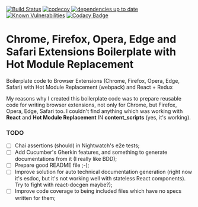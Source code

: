 [![Build Status](https://travis-ci.org/tranotheron/Chrome-Firefox-Opera-Edge-Safari-Extensions-Boilerplate-with-Hot-Module-Replacement.svg?branch=master)](https://travis-ci.org/tranotheron/Chrome-Firefox-Opera-Edge-Safari-Extensions-Boilerplate-with-Hot-Module-Replacement)
[![codecov](https://codecov.io/gh/tranotheron/Chrome-Firefox-Opera-Edge-Safari-Extensions-Boilerplate-with-Hot-Module-Replacement/branch/master/graph/badge.svg)](https://codecov.io/gh/tranotheron/Chrome-Firefox-Opera-Edge-Safari-Extensions-Boilerplate-with-Hot-Module-Replacement)
[![dependencies up to date](https://david-dm.org/tranotheron/Chrome-Firefox-Opera-Edge-Safari-Extensions-Boilerplate-with-Hot-Module-Replacement.svg)](https://david-dm.org/tranotheron/Chrome-Firefox-Opera-Edge-Safari-Extensions-Boilerplate-with-Hot-Module-Replacement)
[![Known Vulnerabilities](https://snyk.io/test/github/tranotheron/chrome-firefox-opera-edge-safari-extensions-boilerplate-with-hot-module-replacement/badge.svg)](https://snyk.io/test/github/tranotheron/chrome-firefox-opera-edge-safari-extensions-boilerplate-with-hot-module-replacement)
[![Codacy Badge](https://api.codacy.com/project/badge/Grade/2565ba5ed9d842d58e49a90f50602e63)](https://www.codacy.com/app/tranotheron/Chrome-Firefox-Opera-Edge-Safari-Extensions-Boilerplate-with-Hot-Module-Replacement?utm_source=github.com&amp;utm_medium=referral&amp;utm_content=tranotheron/Chrome-Firefox-Opera-Edge-Safari-Extensions-Boilerplate-with-Hot-Module-Replacement&amp;utm_campaign=Badge_Grade)

# Chrome, Firefox, Opera, Edge and Safari Extensions Boilerplate with Hot Module Replacement
Boilerplate code to Browser Extensions (Chrome, Firefox, Opera, Edge, Safari) with Hot Module Replacement (webpack) and React + Redux

My reasons why I created this boilerplate code was to prepare reusable code for writing browser extensions, not only for Chrome, but Firefox, Opera, Edge, Safari too. I couldn't find anything which was working with **React** and **Hot Module Replacement** IN **content_scripts** (yes, it's working).

### TODO

- [ ] Chai assertions (should) in Nightwatch's e2e tests;
- [ ] Add Cucumber's Gherkin features, and something to generate documentations from it (I really like BDD);
- [ ] Prepare good README file ;-);
- [ ] Improve solution for auto technical documentation generation (right now it's esdoc, but it's not working well with stateless React components). Try to fight with react-docgen maybe?);
- [ ] Improve code coverage to being included files which have no specs written for them;
